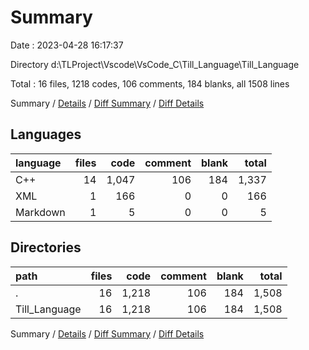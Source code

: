 # Summary

Date : 2023-04-28 16:17:37

Directory d:\\TLProject\\Vscode\\VsCode_C\\Till_Language\\Till_Language

Total : 16 files,  1218 codes, 106 comments, 184 blanks, all 1508 lines

Summary / [Details](details.md) / [Diff Summary](diff.md) / [Diff Details](diff-details.md)

## Languages
| language | files | code | comment | blank | total |
| :--- | ---: | ---: | ---: | ---: | ---: |
| C++ | 14 | 1,047 | 106 | 184 | 1,337 |
| XML | 1 | 166 | 0 | 0 | 166 |
| Markdown | 1 | 5 | 0 | 0 | 5 |

## Directories
| path | files | code | comment | blank | total |
| :--- | ---: | ---: | ---: | ---: | ---: |
| . | 16 | 1,218 | 106 | 184 | 1,508 |
| Till_Language | 16 | 1,218 | 106 | 184 | 1,508 |

Summary / [Details](details.md) / [Diff Summary](diff.md) / [Diff Details](diff-details.md)